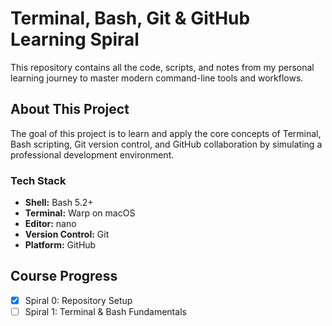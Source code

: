 # Terminal, Bash, Git & GitHub Learning Spiral

This repository contains all the code, scripts, and notes from my personal learning journey to master modern command-line tools and workflows.

## About This Project

The goal of this project is to learn and apply the core concepts of Terminal, Bash scripting, Git version control, and GitHub collaboration by simulating a professional development environment.

### Tech Stack
- **Shell:** Bash 5.2+
- **Terminal:** Warp on macOS
- **Editor:** nano
- **Version Control:** Git
- **Platform:** GitHub

## Course Progress

- [x] Spiral 0: Repository Setup
- [ ] Spiral 1: Terminal & Bash Fundamentals

